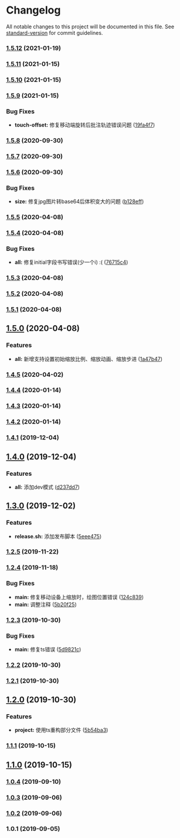 # Changelog

All notable changes to this project will be documented in this file. See [standard-version](https://github.com/conventional-changelog/standard-version) for commit guidelines.

### [1.5.12](https://github.com/BryanAdamss/drawing-board/compare/v1.5.11...v1.5.12) (2021-01-19)

### [1.5.11](https://github.com/BryanAdamss/drawing-board/compare/v1.5.10...v1.5.11) (2021-01-15)

### [1.5.10](https://github.com/BryanAdamss/drawing-board/compare/v1.5.9...v1.5.10) (2021-01-15)

### [1.5.9](https://github.com/BryanAdamss/drawing-board/compare/v1.5.8...v1.5.9) (2021-01-15)


### Bug Fixes

* **touch-offset:** 修复移动端旋转后批注轨迹错误问题 ([19fa4f7](https://github.com/BryanAdamss/drawing-board/commit/19fa4f7))

### [1.5.8](https://github.com/BryanAdamss/drawing-board/compare/v1.5.7...v1.5.8) (2020-09-30)

### [1.5.7](https://github.com/BryanAdamss/drawing-board/compare/v1.5.6...v1.5.7) (2020-09-30)

### [1.5.6](https://github.com/BryanAdamss/drawing-board/compare/v1.5.5...v1.5.6) (2020-09-30)


### Bug Fixes

* **size:** 修复jpg图片转base64后体积变大的问题 ([b128eff](https://github.com/BryanAdamss/drawing-board/commit/b128eff))

### [1.5.5](https://github.com/BryanAdamss/drawing-board/compare/v1.5.4...v1.5.5) (2020-04-08)

### [1.5.4](https://github.com/BryanAdamss/drawing-board/compare/v1.5.3...v1.5.4) (2020-04-08)


### Bug Fixes

* **all:** 修复initial字段书写错误(少一个i) :( ([76715c4](https://github.com/BryanAdamss/drawing-board/commit/76715c4))

### [1.5.3](https://github.com/BryanAdamss/drawing-board/compare/v1.5.2...v1.5.3) (2020-04-08)

### [1.5.2](https://github.com/BryanAdamss/drawing-board/compare/v1.5.1...v1.5.2) (2020-04-08)

### [1.5.1](https://github.com/BryanAdamss/drawing-board/compare/v1.5.0...v1.5.1) (2020-04-08)

## [1.5.0](https://github.com/BryanAdamss/drawing-board/compare/v1.4.5...v1.5.0) (2020-04-08)


### Features

* **all:** 新增支持设置初始缩放比例、缩放动画、缩放步进 ([1a47b47](https://github.com/BryanAdamss/drawing-board/commit/1a47b47))

### [1.4.5](https://github.com/BryanAdamss/drawing-board/compare/v1.4.4...v1.4.5) (2020-04-02)

### [1.4.4](https://github.com/BryanAdamss/drawing-board/compare/v1.4.3...v1.4.4) (2020-01-14)

### [1.4.3](https://github.com/BryanAdamss/drawing-board/compare/v1.4.2...v1.4.3) (2020-01-14)

### [1.4.2](https://github.com/BryanAdamss/drawing-board/compare/v1.4.1...v1.4.2) (2020-01-14)

### [1.4.1](https://github.com/BryanAdamss/drawing-board/compare/v1.4.0...v1.4.1) (2019-12-04)

## [1.4.0](https://github.com/BryanAdamss/drawing-board/compare/v1.3.0...v1.4.0) (2019-12-04)


### Features

* **all:** 添加dev模式 ([d237dd7](https://github.com/BryanAdamss/drawing-board/commit/d237dd7))

## [1.3.0](https://github.com/BryanAdamss/drawing-board/compare/v1.2.5...v1.3.0) (2019-12-02)


### Features

* **release.sh:** 添加发布脚本 ([5eee475](https://github.com/BryanAdamss/drawing-board/commit/5eee475))

### [1.2.5](https://github.com/BryanAdamss/drawing-board/compare/v1.2.4...v1.2.5) (2019-11-22)

### [1.2.4](https://github.com/BryanAdamss/drawing-board/compare/v1.2.3...v1.2.4) (2019-11-18)


### Bug Fixes

* **main:** 修复移动设备上缩放时，绘图位置错误 ([124c839](https://github.com/BryanAdamss/drawing-board/commit/124c839))
* **main:** 调整注释 ([5b20f25](https://github.com/BryanAdamss/drawing-board/commit/5b20f25))

### [1.2.3](https://github.com/BryanAdamss/drawing-board/compare/v1.2.2...v1.2.3) (2019-10-30)


### Bug Fixes

* **main:** 修复ts错误 ([5d9821c](https://github.com/BryanAdamss/drawing-board/commit/5d9821c))

### [1.2.2](https://github.com/BryanAdamss/drawing-board/compare/v1.2.1...v1.2.2) (2019-10-30)

### [1.2.1](https://github.com/BryanAdamss/drawing-board/compare/v1.2.0...v1.2.1) (2019-10-30)

## [1.2.0](https://github.com/BryanAdamss/drawing-board/compare/v1.1.1...v1.2.0) (2019-10-30)


### Features

* **project:** 使用ts重构部分文件 ([5b54ba3](https://github.com/BryanAdamss/drawing-board/commit/5b54ba3))

### [1.1.1](https://github.com/BryanAdamss/drawing-board/compare/v1.1.0...v1.1.1) (2019-10-15)

## [1.1.0](https://github.com/BryanAdamss/drawing-board/compare/v1.0.4...v1.1.0) (2019-10-15)

### [1.0.4](https://github.com/BryanAdamss/drawing-board/compare/v1.0.3...v1.0.4) (2019-09-10)

### [1.0.3](https://github.com/BryanAdamss/drawing-board/compare/v1.0.2...v1.0.3) (2019-09-06)

### [1.0.2](https://github.com/BryanAdamss/drawing-board/compare/v1.0.1...v1.0.2) (2019-09-06)

### 1.0.1 (2019-09-05)
